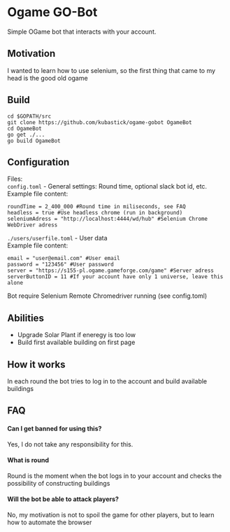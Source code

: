 # Ogame GO-Bot
Simple OGame bot that interacts with your account.
## Motivation
I wanted to learn how to use selenium, so the first thing that came to my head is the good old ogame
## Build
```
cd $GOPATH/src
git clone https://github.com/kubastick/ogame-gobot OgameBot
cd OgameBot
go get ./...
go build OgameBot
```
## Configuration
Files:  
`config.toml` - General settings: Round time, optional slack bot id, etc.  
Example file content:
```
roundTime = 2_400_000 #Round time in miliseconds, see FAQ
headless = true #Use headless chrome (run in background)
seleniumAdress = "http://localhost:4444/wd/hub" #Selenium Chrome WebDriver adress
```
`./users/userfile.toml` - User data  
Example file content:
```
email = "user@email.com" #User email
password = "123456" #User password
server = "https://s155-pl.ogame.gameforge.com/game" #Server adress
serverButtonID = 11 #If your account have only 1 universe, leave this alone
```
Bot require Selenium Remote Chromedriver running (see config.toml)
## Abilities
- Upgrade Solar Plant if eneregy is too low
- Build first available building on first page
## How it works
In each round the bot tries to log in to the account and build available buildings
## FAQ
#### Can I get banned for using this?
Yes, I do not take any responsibility for this.
#### What is round
Round is the moment when the bot logs in to your account and checks the possibility of constructing buildings
#### Will the bot be able to attack players?
No, my motivation is not to spoil the game for other players, but to learn how to automate the browser

